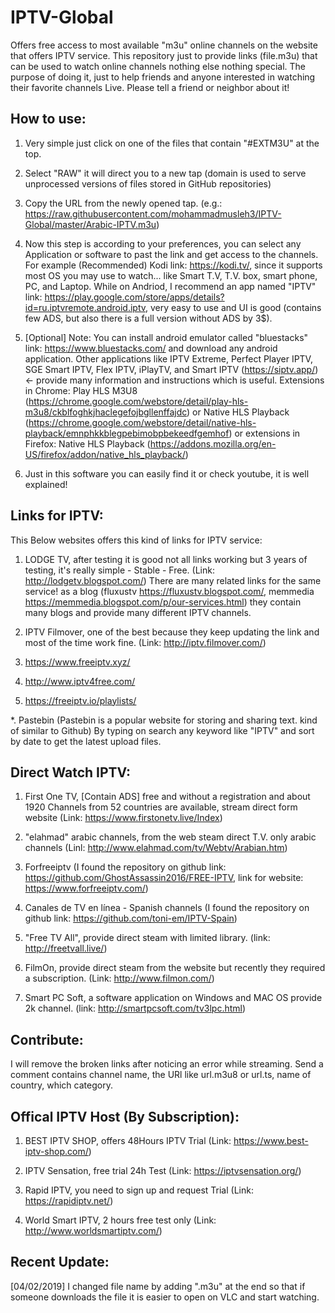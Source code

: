 # IPTV-Global
Offers free access to most available "m3u" online channels on the website that offers IPTV service.
This repository just to provide links (file.m3u) that can be used to watch online channels nothing else nothing special.
The purpose of doing it, just to help friends and anyone interested in watching their favorite channels Live.
Please tell a friend or neighbor about it!

How to use:
-----------
  1. Very simple just click on one of the files that contain "#EXTM3U" at the top.

  2. Select "RAW" it will direct you to a new tap (domain is used to serve unprocessed versions of files stored in GitHub repositories)

  3. Copy the URL from the newly  opened tap. (e.g.: https://raw.githubusercontent.com/mohammadmusleh3/IPTV-Global/master/Arabic-IPTV.m3u)

  4. Now this step is according to your preferences, you can select any Application or software to past the link and get access to the channels. For example (Recommended) Kodi link: https://kodi.tv/, since it supports most OS you may use to watch... like Smart T.V, T.V. box, smart phone, PC, and Laptop. While on Andriod, I recommend an app named "IPTV" link: https://play.google.com/store/apps/details?id=ru.iptvremote.android.iptv, very easy to use and UI is good (contains few ADS, but also there is a full version without ADS by 3$).

  5. [Optional] Note: You can install android emulator called "bluestacks" link: https://www.bluestacks.com/ and download any android application.  Other applications like IPTV Extreme, Perfect Player IPTV, SGE Smart IPTV, Flex IPTV, iPlayTV, and Smart IPTV (https://siptv.app/) <- provide many information and instructions which is useful. Extensions in Chrome:  Play HLS M3U8 (https://chrome.google.com/webstore/detail/play-hls-m3u8/ckblfoghkjhaclegefojbgllenffajdc)  or  Native HLS Playback (https://chrome.google.com/webstore/detail/native-hls-playback/emnphkkblegpebimobpbekeedfgemhof) or extensions in Firefox:  Native HLS Playback (https://addons.mozilla.org/en-US/firefox/addon/native_hls_playback/)

  6. Just in this software you can easily find it or check youtube, it is well explained!

Links for IPTV:
---------------
This Below websites offers this kind of links for IPTV service:

1. LODGE TV, after testing it is good not all links working but 3 years of testing, it's really simple - Stable - Free. (Link: http://lodgetv.blogspot.com/) There are many related links for the same service! as a blog (fluxustv https://fluxustv.blogspot.com/,  memmedia https://memmedia.blogspot.com/p/our-services.html) they contain many blogs and provide many different IPTV channels.

2. IPTV Filmover, one of the best because they keep updating the link and most of the time work fine. (Link: http://iptv.filmover.com/)

3. https://www.freeiptv.xyz/

4. http://www.iptv4free.com/

5. https://freeiptv.io/playlists/

*. Pastebin (Pastebin is a popular website for storing and sharing text. kind of similar to Github)
  By typing on search any keyword like "IPTV" and sort by date to get the latest upload files.

Direct Watch IPTV:
------------------
1. First One TV, [Contain ADS] free and without a registration and about 1920 Channels from 52 countries are available, stream direct form website (Link: https://www.firstonetv.live/Index)

2. "elahmad" arabic channels, from the web steam direct T.V. only arabic channels (Linl: http://www.elahmad.com/tv/Webtv/Arabian.htm)

3. Forfreeiptv (I found the repository on github link: https://github.com/GhostAssassin2016/FREE-IPTV, link for website: https://www.forfreeiptv.com/)

4. Canales de TV en línea - Spanish channels (I found the repository on github link: https://github.com/toni-em/IPTV-Spain)

5. "Free TV All", provide direct steam with limited library. (link: http://freetvall.live/)

6. FilmOn, provide direct steam from the website but recently they required a subscription. (Link: http://www.filmon.com/)

7. Smart PC Soft, a software application on Windows and MAC OS provide 2k channel. (link: http://smartpcsoft.com/tv3lpc.html)

Contribute:
----------
I will remove the broken links after noticing an error while streaming.
Send a comment contains channel name, the URl like url.m3u8 or url.ts, name of country, which category.

Offical IPTV Host (By Subscription):
------------------------------------
1. BEST IPTV SHOP, offers 48Hours IPTV Trial (Link: https://www.best-iptv-shop.com/)

2. IPTV Sensation, free trial 24h Test (Link: https://iptvsensation.org/)

3. Rapid IPTV, you need to sign up and request Trial (Link: https://rapidiptv.net/)

4. World Smart IPTV, 2 hours free test only (Link: http://www.worldsmartiptv.com/)

Recent Update:
---------------
[04/02/2019] I changed file name by adding ".m3u" at the end so that if someone downloads the file it is easier to open on VLC and start watching.
